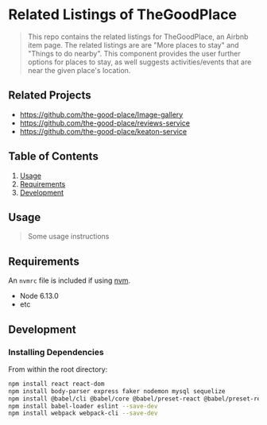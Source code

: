 # Related Listings of TheGoodPlace

> This repo contains the related listings for TheGoodPlace, an Airbnb item page. The related listings are are "More places to stay" and "Things to do nearby". This component provides the user further options for places to stay, as well suggests activities/events that are near the given place's location.

## Related Projects

  - https://github.com/the-good-place/Image-gallery
  - https://github.com/the-good-place/reviews-service
  - https://github.com/the-good-place/keaton-service

## Table of Contents

1. [Usage](#Usage)
1. [Requirements](#requirements)
1. [Development](#development)

## Usage

> Some usage instructions

## Requirements

An `nvmrc` file is included if using [nvm](https://github.com/creationix/nvm).

- Node 6.13.0
- etc

## Development

### Installing Dependencies

From within the root directory:

```sh
npm install react react-dom
npm install body-parser express faker nodemon mysql sequelize
npm install @babel/cli @babel/core @babel/preset-react @babel/preset-react --save-dev
npm install babel-loader eslint --save-dev
npm install webpack webpack-cli --save-dev
```